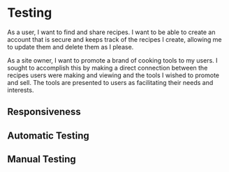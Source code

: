 # Testing

As a user, I want to find and share recipes. I want to be able to create an account that is secure and keeps track of the recipes I create, allowing me to update them and delete them as I please. 

As a site owner, I want to promote a brand of cooking tools to my users. I sought to accomplish this by making a direct connection between the recipes users were making and viewing and the tools I wished to promote and sell. The tools are presented to users as facilitating their needs and interests. 

## Responsiveness

## Automatic Testing

## Manual Testing
